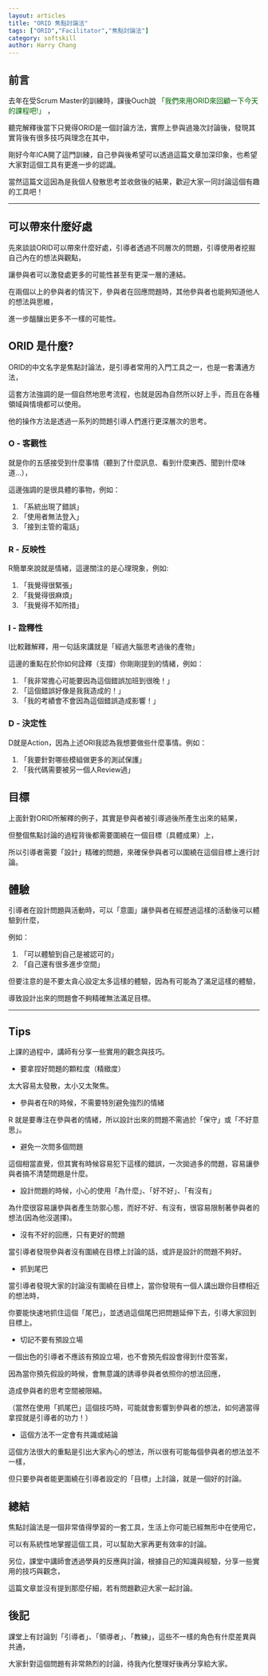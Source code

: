 ```yaml
---
layout: articles
title: "ORID 焦點討論法"
tags: ["ORID","Facilitator","焦點討論法"]
category: softskill
author: Harry Chang
---
```


## 前言

去年在受Scrum Master的訓練時，課後Ouch說 <span style='color:darkgreen'>「我們來用ORID來回顧一下今天的課程吧!」</span> ，

聽完解釋後當下只覺得ORID是一個討論方法，實際上參與過幾次討論後，發現其實背後有很多技巧與理念在其中，

剛好今年ICA開了這門訓練，自己參與後希望可以透過這篇文章加深印象，也希望大家對這個工具有更進一步的認識。

<p class='.info' >當然這篇文這因為是我個人發散思考並收斂後的結果，歡迎大家一同討論這個有趣的工具吧！</p>

<!--more-->
------
## 可以帶來什麼好處

先來談談ORID可以帶來什麼好處，引導者透過不同層次的問題，引導使用者挖掘自己內在的想法與觀點，

讓參與者可以激發處更多的可能性甚至有更深一層的連結。

在兩個以上的參與者的情況下，參與者在回應問題時，其他參與者也能夠知道他人的想法與思維，

進一步醞釀出更多不一樣的可能性。

## ORID 是什麼?

ORID的中文名字是焦點討論法，是引導者常用的入門工具之一，也是一套溝通方法，

這套方法強調的是一個自然地思考流程，也就是因為自然所以好上手，而且在各種領域與情境都可以使用。

他的操作方法是透過一系列的問題引導人們進行更深層次的思考。

### O - 客觀性

就是你的五感接受到什麼事情（聽到了什麼訊息、看到什麼東西、聞到什麼味道...），

這邊強調的是很具體的事物，例如：

1. 「系統出現了錯誤」
2. 「使用者無法登入」
3. 「接到主管的電話」

### R - 反映性

R簡單來說就是情緒，這邊關注的是心理現象，例如:

1. 「我覺得很緊張」
2. 「我覺得很麻煩」
3. 「我覺得不知所措」

### I - 詮釋性

I比較難解釋，用一句話來講就是「經過大腦思考過後的產物」

這邊的重點在於你如何詮釋（支撐）你剛剛提到的情緒，例如：

1. 「我非常擔心可能要因為這個錯誤加班到很晚！」
2. 「這個錯誤好像是我我造成的！」
3. 「我的考績會不會因為這個錯誤造成影響！」

### D - 決定性 

D就是Action，因為上述ORI我認為我想要做些什麼事情。例如：

1. 「我要針對哪些模組做更多的測試保護」
2. 「我代碼需要被另一個人Review過」

## 目標

上面針對ORID所解釋的例子，其實是參與者被引導過後所產生出來的結果，

但整個焦點討論的過程背後都需要圍繞在一個目標（具體成果）上，

所以引導者需要「設計」精確的問題，來確保參與者可以圍繞在這個目標上進行討論。

## 體驗

引導者在設計問題與活動時，可以「意圖」讓參與者在經歷過這樣的活動後可以體驗到什麼，

例如：

1. 「可以體驗到自己是被認可的」
2. 「自己還有很多進步空間」

但要注意的是不要太貪心設定太多這樣的體驗，因為有可能為了滿足這樣的體驗，

導致設計出來的問題會不夠精確無法滿足目標。

------

## Tips

上課的過程中，講師有分享一些實用的觀念與技巧。

* 要拿捏好問題的顆粒度（精緻度）

太大容易太發散，太小又太聚焦。

* 參與者在R的時候，不需要特別避免強烈的情緒

R 就是要專注在參與者的情緒，所以設計出來的問題不需過於「保守」或「不好意思」。

* 避免一次問多個問題

這個相當直覺，但其實有時候容易犯下這樣的錯誤，一次拋過多的問題，容易讓參與者搞不清楚問題是什麼。

* 設計問題的時候，小心的使用「為什麼」、「好不好」、「有沒有」

為什麼很容易讓參與者產生防禦心態，而好不好、有沒有，很容易限制著參與者的想法(因為他沒選擇)。

* 沒有不好的回應，只有更好的問題

當引導者發現參與者沒有圍繞在目標上討論的話，或許是設計的問題不夠好。

* 抓到尾巴

當引導者發現大家的討論沒有圍繞在目標上，當你發現有一個人講出跟你目標相近的想法時，

你要能快速地抓住這個「尾巴」，並透過這個尾巴把問題延伸下去，引導大家回到目標上。

* 切記不要有預設立場

一個出色的引導者不應該有預設立場，也不會預先假設會得到什麼答案，

因為當你預先假設的時候，會無意識的誘導參與者依照你的想法回應，

造成參與者的思考空間被限縮。

（當然在使用「抓尾巴」這個技巧時，可能就會影響到參與者的想法，如何適當得拿捏就是引導者的功力！）

* 這個方法不一定會有共識或結論

這個方法很大的重點是引出大家內心的想法，所以很有可能每個參與者的想法並不一樣，

但只要參與者能更圍繞在引導者設定的「目標」上討論，就是一個好的討論。

## 總結

焦點討論法是一個非常值得學習的一套工具，生活上你可能已經無形中在使用它，

可以有系統性地掌握這個工具，可以幫助大家再更有效率的討論。

另位，課堂中講師會透過學員的反應與討論，根據自己的知識與經驗，分享一些實用的技巧與觀念，

這篇文章並沒有提到那麼仔細，若有問題歡迎大家一起討論。

## 後記

課堂上有討論到「引導者」、「領導者」、「教練」，這些不一樣的角色有什麼差異與共通，

大家針對這個問題有非常熱烈的討論，待我內化整理好後再分享給大家。